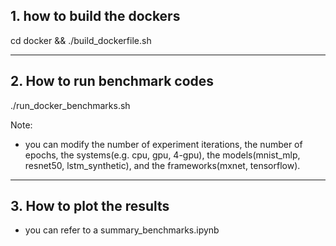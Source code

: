 ## 1. how to build the dockers
cd docker && ./build_dockerfile.sh

----

## 2. How to run benchmark codes
./run_docker_benchmarks.sh

Note:
- you can modify the number of experiment iterations, the number of epochs, the systems(e.g. cpu, gpu, 4-gpu), the models(mnist_mlp, resnet50, lstm_synthetic), and the frameworks(mxnet, tensorflow).

----

## 3. How to plot the results
- you can refer to a summary_benchmarks.ipynb
